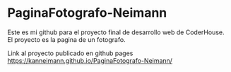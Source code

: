 # PaginaFotografo-Neimann
Este es mi github para el proyecto final de desarrollo web de CoderHouse. El proyecto es la pagina de un fotografo.

Link al proyecto publicado en github pages
  https://kanneimann.github.io/PaginaFotografo-Neimann/
